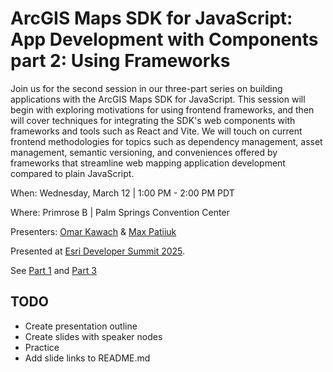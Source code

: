 # ArcGIS Maps SDK for JavaScript: App Development with Components part 2: Using Frameworks

Join us for the second session in our three-part series on building applications
with the ArcGIS Maps SDK for JavaScript. This session will begin with exploring
motivations for using frontend frameworks, and then will cover techniques for
integrating the SDK's web components with frameworks and tools such as React and
Vite. We will touch on current frontend methodologies for topics such as
dependency management, asset management, semantic versioning, and conveniences
offered by frameworks that streamline web mapping application development
compared to plain JavaScript.

When: Wednesday, March 12 | 1:00 PM - 2:00 PM PDT

Where: Primrose B | Palm Springs Convention Center

Presenters: [Omar Kawach](https://github.com/omarkawach) &
[Max Patiiuk](https://github.com/maxpatiiuk)

Presented at [Esri Developer Summit 2025](https://devtechsummit2025.esri.com/).

See
[Part 1](https://devtechsummit2025.esri.com/flow/esri/25epcdev/deveventportal/page/detailed-agenda/session/1730689428965001R0ur)
and
[Part 3](https://devtechsummit2025.esri.com/flow/esri/25epcdev/deveventportal/page/detailed-agenda/session/1730691473863001d3c1)

## TODO

- Create presentation outline
- Create slides with speaker nodes
- Practice
- Add slide links to README.md
